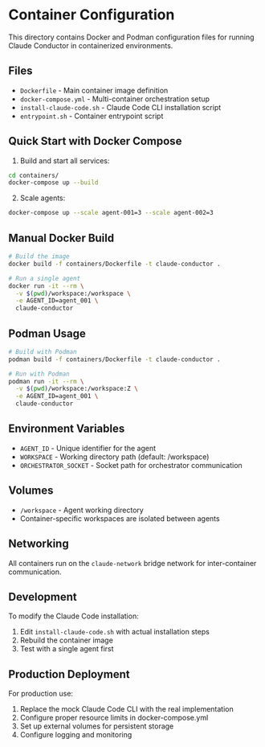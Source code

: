 # Container Configuration

This directory contains Docker and Podman configuration files for running Claude Conductor in containerized environments.

## Files

- `Dockerfile` - Main container image definition
- `docker-compose.yml` - Multi-container orchestration setup
- `install-claude-code.sh` - Claude Code CLI installation script
- `entrypoint.sh` - Container entrypoint script

## Quick Start with Docker Compose

1. Build and start all services:
```bash
cd containers/
docker-compose up --build
```

2. Scale agents:
```bash
docker-compose up --scale agent-001=3 --scale agent-002=3
```

## Manual Docker Build

```bash
# Build the image
docker build -f containers/Dockerfile -t claude-conductor .

# Run a single agent
docker run -it --rm \
  -v $(pwd)/workspace:/workspace \
  -e AGENT_ID=agent_001 \
  claude-conductor
```

## Podman Usage

```bash
# Build with Podman
podman build -f containers/Dockerfile -t claude-conductor .

# Run with Podman
podman run -it --rm \
  -v $(pwd)/workspace:/workspace:Z \
  -e AGENT_ID=agent_001 \
  claude-conductor
```

## Environment Variables

- `AGENT_ID` - Unique identifier for the agent
- `WORKSPACE` - Working directory path (default: /workspace)
- `ORCHESTRATOR_SOCKET` - Socket path for orchestrator communication

## Volumes

- `/workspace` - Agent working directory
- Container-specific workspaces are isolated between agents

## Networking

All containers run on the `claude-network` bridge network for inter-container communication.

## Development

To modify the Claude Code installation:

1. Edit `install-claude-code.sh` with actual installation steps
2. Rebuild the container image
3. Test with a single agent first

## Production Deployment

For production use:

1. Replace the mock Claude Code CLI with the real implementation
2. Configure proper resource limits in docker-compose.yml
3. Set up external volumes for persistent storage
4. Configure logging and monitoring